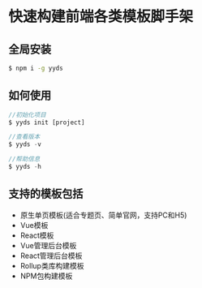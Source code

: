 # 快速构建前端各类模板脚手架


## 全局安装

```sh
$ npm i -g yyds
```

## 如何使用

```javascript
//初始化项目
$ yyds init [project]

//查看版本
$ yyds -v

//帮助信息
$ yyds -h
```

## 支持的模板包括

- 原生单页模板(适合专题页、简单官网，支持PC和H5)
- Vue模板
- React模板
- Vue管理后台模板
- React管理后台模板
- Rollup类库构建模板
- NPM包构建模板